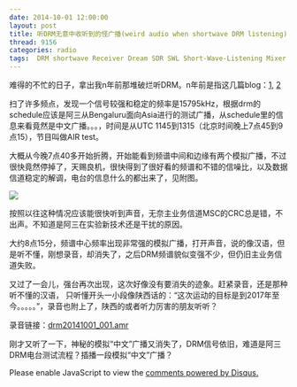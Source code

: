 ```yaml
---
date: 2014-10-01 12:00:00
layout: post
title: 听DRM无意中收听到的怪广播(weird audio when shortwave DRM listening)
thread: 9156
categories: radio
tags:  DRM shortwave Receiver Dream SDR SWL Short-Wave-Listening Mixer 455kHz-12kHz-Mixer
---
```


难得的不忙的日子，拿出我n年前那堆破烂听DRM。n年前是指这几篇blog：[1](http://sdr-x.github.io/%E7%BB%88%E4%BA%8E%E6%88%90%E5%8A%9F%E6%94%B6%E5%90%AC%E5%BE%B7%E5%B9%BF%E5%92%8C%E4%BF%84%E7%BD%97%E6%96%AF%E7%9A%84DRM%E7%9F%AD%E6%B3%A2%E5%B9%BF%E6%92%AD%28DRM%20shortwave%20radio%20receiving%20result%20-%20deutsche%20welle%20and%20Russia%29/), [2](http://sdr-x.github.io/DRM%E6%8E%A5%E6%94%B6%E5%8F%8Amatlab%E5%AE%9E%E9%AA%8C%28DRM%20shortwave%20radio%20receiving%20experiment%29/)

扫了许多频点，发现一个信号较强和稳定的频率是15795kHz，根据drm的schedule应该是阿三从Bengaluru面向Asia进行的测试广播，从schedule里的信息来看竟然是中文广播。。。，时间是从UTC 1145到1315（北京时间晚上7点45到9点15），节目叫做AIR test。

大概从今晚7点40多开始折腾，开始能看到频谱中间和边缘有两个模拟广播，不过很快竟然停掉了，天赐良机，很快得到了很好看的频谱和不错的信噪比，以及数据信道稳定的解调，电台的信息什么的都出来了，见附图。

![](../media/drm-snapshot-2014-10-01.png)

按照以往这种情况应该能很快听到声音，无奈主业务信道MSC的CRC总是错，不出声。不知道是阿三在实验新技术还是干扰的原因。

大约8点15分，频谱中心频率出现非常强的模拟广播，打开声音，说的像汉语，但是听不懂，刚想录音，却消失了，之后DRM频谱貌似变强不少，但仍旧主业务信道失败。

又过了一会儿，强台再次出现，这次好像没有要消失的迹象。赶紧录音，还是那种听不懂的汉语，
只听懂开头一小段像陕西话的：“这次运动的目标是到2017年至今。。。。。”，录音也附上了，陕西的或者听力厉害的朋友听听？

录音链接：[drm20141001_001.amr](../media/drm20141001_001.amr)
  
刚才又听了一下，神秘的模拟“中文”广播又消失了，DRM信号依旧，难道是阿三DRM电台测试流程？插播一段模拟“中文”广播？ 


<div id="disqus_thread"></div>
<script type="text/javascript">
    /* * * CONFIGURATION VARIABLES: EDIT BEFORE PASTING INTO YOUR WEBPAGE * * */
    var disqus_shortname = 'jiaoxianjun'; // required: replace example with your forum shortname

    /* * * DON'T EDIT BELOW THIS LINE * * */
    (function() {
        var dsq = document.createElement('script'); dsq.type = 'text/javascript'; dsq.async = true;
        dsq.src = '//' + disqus_shortname + '.disqus.com/embed.js';
        (document.getElementsByTagName('head')[0] || document.getElementsByTagName('body')[0]).appendChild(dsq);
    })();
</script>
<noscript>Please enable JavaScript to view the <a href="http://disqus.com/?ref_noscript">comments powered by Disqus.</a></noscript>


<!-- Global site tag (gtag.js) - Google Analytics -->
<script async src="https://www.googletagmanager.com/gtag/js?id=G-01GGQ8JZW7"></script>
<script>
  window.dataLayer = window.dataLayer || [];
  function gtag(){dataLayer.push(arguments);}
  gtag('js', new Date());

  gtag('config', 'G-01GGQ8JZW7');
</script>

<script async src="https://pagead2.googlesyndication.com/pagead/js/adsbygoogle.js?client=ca-pub-1542618827905251"
     crossorigin="anonymous"></script>
